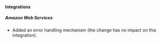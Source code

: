 
#### Integrations

##### Amazon Web Services

- Added an error handling mechanism (the change has no impact on this integration).

